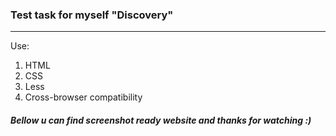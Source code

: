 ### Test task for myself "Discovery"


_ _ _

Use: 
1. HTML
2. CSS
3. Less
4. Cross-browser compatibility

##### Bellow u can find screenshot ready website and thanks for watching :)

